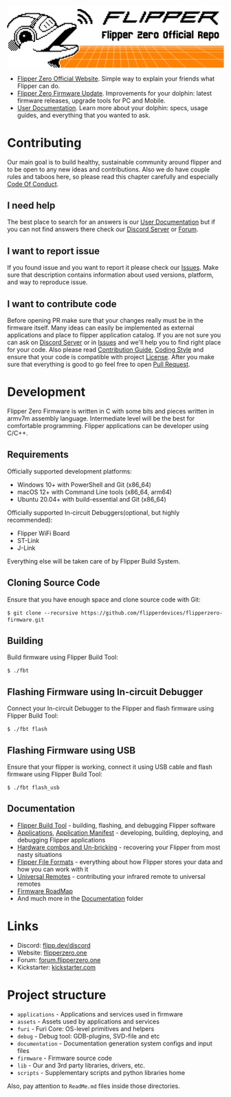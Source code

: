 <picture>
    <source media="(prefers-color-scheme: dark)" srcset="/.github/assets/dark_theme_banner.png">
    <source media="(prefers-color-scheme: light)" srcset="/.github/assets/light_theme_banner.png">
    <img
        alt="Shows an illustrated sun in light mode and a moon with stars in dark mode"
        src="/.github/assets/light_theme_banner.png">
</picture>

- [Flipper Zero Official Website](https://flipperzero.one). Simple way to explain your friends what Flipper can do.
- [Flipper Zero Firmware Update](https://update.flipperzero.one). Improvements for your dolphin: latest firmware releases, upgrade tools for PC and Mobile.
- [User Documentation](https://docs.flipperzero.one). Learn more about your dolphin: specs, usage guides, and everything that you wanted to ask.

# Contributing

Our main goal is to build healthy, sustainable community around flipper and to be open to any new ideas and contributions. Also we do have couple rules and taboos here, so please read this chapter carefully and especially [Code Of Conduct](/CODE_OF_CONDUCT.md).

## I need help

The best place to search for an answers is our [User Documentation](https://docs.flipperzero.one) but if you can not find answers there check our [Discord Server](https://flipp.dev/discord) or [Forum](https://forum.flipperzero.one/).

## I want to report issue

If you found issue and you want to report it please check our [Issues](https://github.com/flipperdevices/flipperzero-firmware/issues). Make sure that description contains information about used versions, platform, and way to reproduce issue.

## I want to contribute code

Before opening PR make sure that your changes really must be in the firmware itself. Many ideas can easily be implemented as external applications and place to flipper application catalog. If you are not sure you can ask on [Discord Server](https://flipp.dev/discord) or in [Issues](https://github.com/flipperdevices/flipperzero-firmware/issues) and we'll help you to find right place for your code. Also please read [Contribution Guide](/CONTRIBUTING.md), [Coding Style](/CODING_STYLE.md) and ensure that your code is compatible with project [License](/LICENSE). After you make sure that everything is good to go feel free to open [Pull Request](https://github.com/flipperdevices/flipperzero-firmware/pulls).

# Development

Flipper Zero Firmware is written in C with some bits and pieces written in armv7m assembly language. Intermediate level will be the best for comfortable programming. Flipper applications can be developer using C/C++.  

## Requirements

Officially supported development platforms:

- Windows 10+ with PowerShell and Git (x86_64)
- macOS 12+ with Command Line tools (x86_64, arm64)
- Ubuntu 20.04+ with build-essential and Git (x86_64)

Officially supported In-circuit Debuggers(optional, but highly recommended):

- Flipper WiFi Board
- ST-Link
- J-Link

Everything else will be taken care of by Flipper Build System.

## Cloning Source Code

Ensure that you have enough space and clone source code with Git:

```shell
$ git clone --recursive https://github.com/flipperdevices/flipperzero-firmware.git
```

## Building

Build firmware using Flipper Build Tool:

```shell
$ ./fbt
```

## Flashing Firmware using In-circuit Debugger

Connect your In-circuit Debugger to the Flipper and flash firmware using Flipper Build Tool:

```shell
$ ./fbt flash
```

## Flashing Firmware using USB

Ensure that your flipper is working, connect it using USB cable and flash firmware using Flipper Build Tool:

```shell
$ ./fbt flash_usb
```

## Documentation

- [Flipper Build Tool](/documentation/fbt.md) - building, flashing, and debugging Flipper software
- [Applications](/documentation/AppsOnSDCard.md), [Application Manifest](/documentation/AppManifests.md) - developing, building, deploying, and debugging Flipper applications
- [Hardware combos and Un-bricking](/documentation/KeyCombo.md) - recovering your Flipper from most nasty situations
- [Flipper File Formats](/documentation/file_formats) - everything about how Flipper stores your data and how you can work with it
- [Universal Remotes](/documentation/UniversalRemotes.md) - contributing your infrared remote to universal remotes
- [Firmware RoadMap](/documentation/RoadMap.md)
- And much more in the [Documentation](/documentation) folder

# Links

- Discord: [flipp.dev/discord](https://flipp.dev/discord)
- Website: [flipperzero.one](https://flipperzero.one)
- Forum: [forum.flipperzero.one](https://forum.flipperzero.one/)
- Kickstarter: [kickstarter.com](https://www.kickstarter.com/projects/flipper-devices/flipper-zero-tamagochi-for-hackers)

# Project structure

- `applications`    - Applications and services used in firmware
- `assets`          - Assets used by applications and services
- `furi`            - Furi Core: OS-level primitives and helpers
- `debug`           - Debug tool: GDB-plugins, SVD-file and etc
- `documentation`   - Documentation generation system configs and input files
- `firmware`        - Firmware source code
- `lib`             - Our and 3rd party libraries, drivers, etc.
- `scripts`         - Supplementary scripts and python libraries home

Also, pay attention to `ReadMe.md` files inside those directories.
